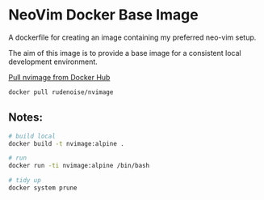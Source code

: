 # NeoVim Docker Base Image

A dockerfile for creating an image containing my preferred neo-vim
setup.

The aim of this image is to provide a base image for a consistent
local development environment.

[Pull nvimage  from Docker Hub](https://hub.docker.com/r/rudenoise/nvimage/)

```bash
docker pull rudenoise/nvimage
```

## Notes:

```bash
# build local
docker build -t nvimage:alpine .

# run
docker run -ti nvimage:alpine /bin/bash

# tidy up
docker system prune
```
